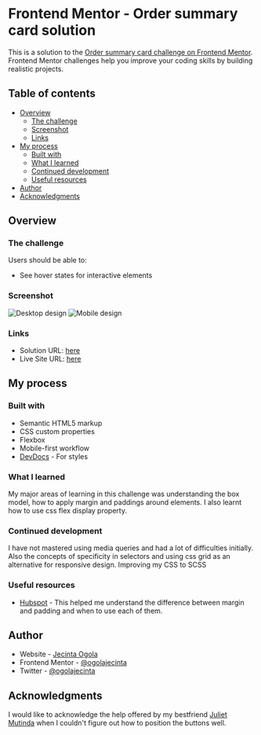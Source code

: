 # Frontend Mentor - Order summary card solution

This is a solution to the [Order summary card challenge on Frontend Mentor](https://www.frontendmentor.io/challenges/order-summary-component-QlPmajDUj). Frontend Mentor challenges help you improve your coding skills by building realistic projects. 

## Table of contents

- [Overview](#overview)
  - [The challenge](#the-challenge)
  - [Screenshot](#screenshot)
  - [Links](#links)
- [My process](#my-process)
  - [Built with](#built-with)
  - [What I learned](#what-i-learned)
  - [Continued development](#continued-development)
  - [Useful resources](#useful-resources)
- [Author](#author)
- [Acknowledgments](#acknowledgments)

## Overview

### The challenge

Users should be able to:

- See hover states for interactive elements

### Screenshot

![Desktop design]("images/screenshots/desktop-screencapture.png")
![Mobile design]("images/screenshots/mobile-screencapture.png")

### Links

- Solution URL: [here](https://github.com/ogolajecinta/order-summary-card)
- Live Site URL: [here](https://ogolajecinta.github.io/order-summary-card/)

## My process

### Built with

- Semantic HTML5 markup
- CSS custom properties
- Flexbox
- Mobile-first workflow
- [DevDocs](https://devdocs.io/) - For styles

### What I learned

My major areas of learning in this challenge was understanding the box model, how to apply margin and paddings around elements. I also learnt how to use css flex display property.

### Continued development

I have not mastered using media queries and had a lot of difficulties initially. Also the concepts of specificity in selectors and using css grid as an alternative for responsive design. 
Improving my CSS to SCSS

### Useful resources

- [Hubspot](https://blog.hubspot.com/website/css-margin-vs-padding) - This helped me understand the difference between margin and padding and when to use each of them.

## Author

- Website - [Jecinta Ogola](https://github.com/ogolajecinta)
- Frontend Mentor - [@ogolajecinta](https://www.frontendmentor.io/profile/ogolajecinta)
- Twitter - [@ogolajecinta](https://www.twitter.com/ogolajecinta)

## Acknowledgments
I would like to acknowledge the help offered by my bestfriend [Juliet Mutinda](https://github.com/msmutinda) when I couldn't figure out how to position the buttons well.


